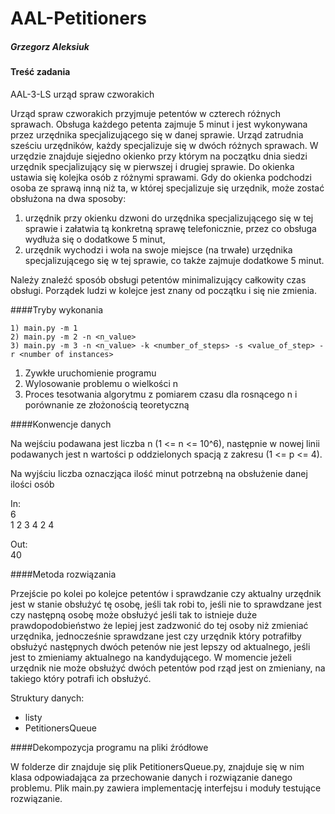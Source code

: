 # AAL-Petitioners
##### Grzegorz Aleksiuk

#### Treść zadania

AAL-3-LS urząd spraw czworakich

Urząd spraw czworakich przyjmuje petentów w czterech różnych sprawach.
Obsługa każdego petenta zajmuje 5 minut i jest wykonywana przez urzędnika specjalizującego się w danej sprawie.
Urząd zatrudnia sześciu urzędników, każdy specjalizuje się w dwóch różnych sprawach.
W urzędzie znajduje sięjedno okienko przy którym na początku dnia siedzi urzędnik specjalizujący się 
w pierwszej i drugiej sprawie. Do okienka ustawia się kolejka osób z różnymi sprawami. Gdy do okienka podchodzi osoba ze sprawą inną niż ta,
w której specjalizuje się urzędnik, może zostać obsłużona na dwa sposoby:
1) urzędnik przy okienku dzwoni do urzędnika specjalizującego się w tej sprawie i załatwia
tą konkretną sprawę telefonicznie, przez co obsługa wydłuża się o dodatkowe 5 minut,
2) urzędnik wychodzi i woła na swoje miejsce (na trwałe) urzędnika specjalizującego się w tej sprawie,
co także zajmuje dodatkowe 5 minut.

Należy znaleźć sposób obsługi petentów minimalizujący całkowity czas obsługi.
Porządek ludzi w kolejce jest znany od początku i się nie zmienia.

####Tryby wykonania

    1) main.py -m 1
    2) main.py -m 2 -n <n_value>
    3) main.py -m 3 -n <n_value> -k <number_of_steps> -s <value_of_step> -r <number of instances>
    
1) Zywkłe uruchomienie programu
2) Wylosowanie problemu o wielkości n
3) Proces tesotwania algorytmu z pomiarem czasu dla rosnącego n i porównanie ze złożonością teoretyczną

####Konwencje danych

Na wejściu podawana jest liczba n (1 <= n <= 10^6), następnie w nowej linii podawanych jest n wartości p oddzielonych spacją
z zakresu (1 <= p <= 4).

Na wyjściu liczba oznaczjąca ilość minut potrzebną na obsłużenie danej ilości osób

In:  
6  
1 2 3 4 2 4

Out:  
40

####Metoda rozwiązania

Przejście po kolei po kolejce petentów i sprawdzanie czy aktualny urzędnik jest w stanie obsłużyć tę osobę, jeśli tak 
robi to, jeśli nie to sprawdzane jest czy następną osobę może obsłużyć jeśli tak to istnieje duże prawdopodobieństwo że lepiej
jest zadzwonić do tej osoby niż zmieniać urzędnika, jednocześnie sprawdzane jest czy urzędnik który potrafiłby obsłużyć następnych dwóch
petenów nie jest lepszy od aktualnego, jeśli jest to zmieniamy aktualnego na kandydującego. W momencie jeżeli urzędnik nie może 
obsłużyć dwóch petentów pod rząd jest on zmieniany, na takiego który potrafi ich obsłużyć.


Struktury danych:
- listy
- PetitionersQueue

####Dekompozycja programu na pliki źródłowe

W folderze dir znajduje się plik PetitionersQueue.py, znajduje się w nim klasa odpowiadająca
za przechowanie danych i rozwiązanie danego problemu.
Plik main.py zawiera implementację interfejsu i moduły testujące rozwiązanie.
 



